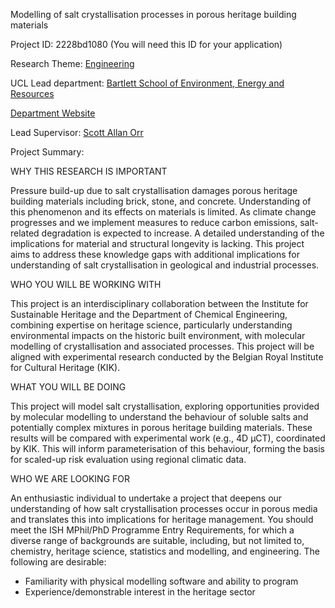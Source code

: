 Modelling of salt crystallisation processes in porous heritage building materials

Project ID: 2228bd1080
(You will need this ID for your application)

Research Theme: [Engineering](../themes/engineering.md)

UCL Lead department: [Bartlett School of Environment, Energy and Resources](../departments/bartlett-school-of-environment-energy-and-resources.md)

[Department Website](https://www.ucl.ac.uk/bartlett/bartlett-school-environment-energy-and-resources)

Lead Supervisor: [Scott Allan Orr](https://iris.ucl.ac.uk/iris/browse/profile?upi=SAORR49)

Project Summary:

WHY THIS RESEARCH IS IMPORTANT
 
 Pressure build-up due to salt crystallisation damages porous heritage building materials including brick, stone, and concrete. Understanding of this phenomenon and its effects on materials is limited. As climate change progresses and we implement measures to reduce carbon emissions, salt-related degradation is expected to increase. A detailed understanding of the implications for material and structural longevity is lacking. This project aims to address these knowledge gaps with additional implications for understanding of salt crystallisation in geological and industrial processes. 
 
 WHO YOU WILL BE WORKING WITH
 
 This project is an interdisciplinary collaboration between the Institute for Sustainable Heritage and the Department of Chemical Engineering, combining expertise on heritage science, particularly understanding environmental impacts on the historic built environment, with molecular modelling of crystallisation and associated processes. This project will be aligned with experimental research conducted by the Belgian Royal Institute for Cultural Heritage (KIK). 
 
 WHAT YOU WILL BE DOING
 
 This project will model salt crystallisation, exploring opportunities provided by molecular modelling to understand the behaviour of soluble salts and potentially complex mixtures in porous heritage building materials. These results will be compared with experimental work (e.g., 4D µCT), coordinated by KIK. This will inform parameterisation of this behaviour, forming the basis for scaled-up risk evaluation using regional climatic data. 
 
 WHO WE ARE LOOKING FOR
 
 An enthusiastic individual to undertake a project that deepens our understanding of how salt crystallisation processes occur in porous media and translates this into implications for heritage management. You should meet the ISH MPhil/PhD Programme Entry Requirements, for which a diverse range of backgrounds are suitable, including, but not limited to, chemistry, heritage science, statistics and modelling, and engineering. The following are desirable:
  - Familiarity with physical modelling software and ability to program 
  - Experience/demonstrable interest in the heritage sector